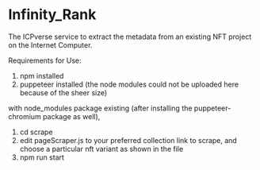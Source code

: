 # Infinity_Rank
The ICPverse service to extract the metadata from an existing NFT project on the Internet Computer.

Requirements for Use:
1. npm installed
2. puppeteer installed (the node modules could not be uploaded here because of the sheer size)

with node_modules package existing (after installing the puppeteer-chromium package as well),
1. cd scrape
2. edit pageScraper.js to your preferred collection link to scrape, and choose a particular nft variant as shown in the file
3. npm run start
